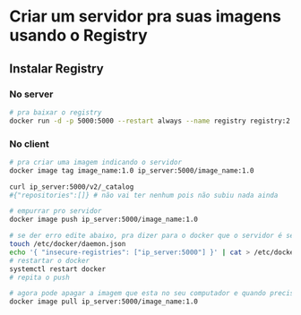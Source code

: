 # Criar um servidor pra suas imagens usando o Registry

## Instalar Registry

### No server

```bash
# pra baixar o registry
docker run -d -p 5000:5000 --restart always --name registry registry:2
```

### No client

```bash
# pra criar uma imagem indicando o servidor
docker image tag image_name:1.0 ip_server:5000/image_name:1.0
```

```bash
curl ip_server:5000/v2/_catalog
#{"repositories":[]} # não vai ter nenhum pois não subiu nada ainda
```

```bash
# empurrar pro servidor
docker image push ip_server:5000/image_name:1.0
```

```bash
# se der erro edite abaixo, pra dizer para o docker que o servidor é seguro
touch /etc/docker/daemon.json
echo '{ "insecure-registries": ["ip_server:5000"] }' | cat > /etc/docker/daemon.json
# restartar o docker
systemctl restart docker
# repita o push
```

```bash
# agora pode apagar a imagem que esta no seu computador e quando precisar é so fazer um pull
docker image pull ip_server:5000/image_name:1.0
```

```bash
```

```bash
```
